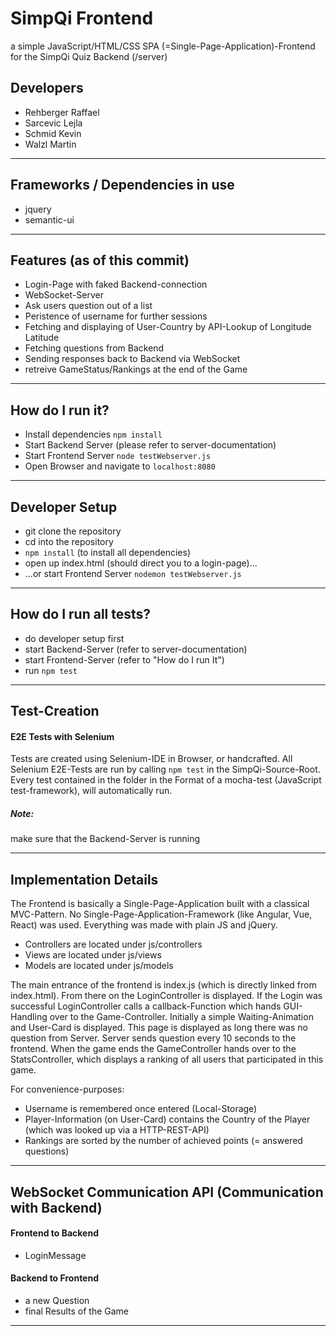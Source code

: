 # SimpQi Frontend

a simple JavaScript/HTML/CSS SPA (=Single-Page-Application)-Frontend for the SimpQi Quiz Backend (/server)

## Developers
* Rehberger Raffael
* Sarcevic Lejla
* Schmid Kevin
* Walzl Martin

---

## Frameworks / Dependencies in use
* jquery
* semantic-ui

---

## Features (as of this commit)
* Login-Page with faked Backend-connection
* WebSocket-Server
* Ask users question out of a list
* Peristence of username for further sessions
* Fetching and displaying of User-Country by API-Lookup of Longitude Latitude
* Fetching questions from Backend
* Sending responses back to Backend via WebSocket
* retreive GameStatus/Rankings at the end of the Game

---

## How do I run it?

* Install dependencies ```npm install```
* Start Backend Server (please refer to server-documentation)
* Start Frontend Server ```node testWebserver.js```
* Open Browser and navigate to ```localhost:8080```

---

## Developer Setup

* git clone the repository
* cd into the repository
* ```npm install``` (to install all dependencies)
* open up index.html (should direct you to a login-page)...
* ...or start Frontend Server ```nodemon testWebserver.js```

---

## How do I run all tests?

* do developer setup first
* start Backend-Server (refer to server-documentation)
* start Frontend-Server (refer to "How do I run It")
* run ```npm test```


---


## Test-Creation

#### E2E Tests with Selenium
Tests are created using Selenium-IDE in Browser, or handcrafted.
All Selenium E2E-Tests are run by calling ```npm test``` in the SimpQi-Source-Root.
Every test contained in the folder in the Format of a mocha-test (JavaScript test-framework),
will automatically run.

##### Note:
make sure that the Backend-Server is running

---

## Implementation Details

The Frontend is basically a Single-Page-Application built with a classical MVC-Pattern.
No Single-Page-Application-Framework (like Angular, Vue, React) was used. Everything was
made with plain JS and jQuery.

* Controllers are located under js/controllers
* Views are located under js/views
* Models are located under js/models

The main entrance of the frontend is index.js (which is directly linked from index.html).
From there on the LoginController is displayed. If the Login was successful LoginController
calls a callback-Function which hands GUI-Handling over to the Game-Controller. Initially
a simple Waiting-Animation and User-Card is displayed. This page is displayed as long there
was no question from Server. Server sends question every 10 seconds to the frontend.
When the game ends the GameController hands over to the StatsController, which displays
a ranking of all users that participated in this game.

For convenience-purposes:
* Username is remembered once entered (Local-Storage)
* Player-Information (on User-Card) contains the Country of the Player (which was looked up via a HTTP-REST-API)
* Rankings are sorted by the number of achieved points (= answered questions)

---

## WebSocket Communication API (Communication with Backend)

#### Frontend to Backend
* LoginMessage 

#### Backend to Frontend
* a new Question
* final Results of the Game

---

